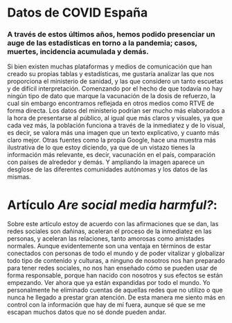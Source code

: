# **Datos de COVID España**
### A través de estos últimos años, hemos podido presenciar un auge de las estadísticas en torno a la pandemia; casos, muertes, incidencia acumulada y demás.
Si bien existen muchas plataformas y medios de comunicación que han creado su propias tablas y estadísticas, me gustaría analizar las que nos proporciona el ministerio de sanidad, y las que considero un tanto escuetas y de difícil interpretación.
Comenzando por el hecho de que todavía no hay ningún tipo de dato que marque la vacunación de la dosis de refuerzo, la cual sin embargo encontramos reflejada en otros medios como RTVE de forma directa.
Los datos del ministerio podrían ser mucho más elaborados a la hora de presentarse al público, al igual que más claros y visuales, ya que cada vez más, la población funciona a través de la inmediatez y de lo visual, es decir, se valora más una imagen que un texto explicativo, y cuanto más claro mejor. Otras fuentes como la propia Google, hace una muestra más ilustrativa de lo que estoy diciendo, ya que de un vistazo tienes la información más relevante, es decir, vacunación en el país, comparación con países de alrededor y demás. Y ampliando la imagen aparece un desglose de las diferentes comunidades autónomas y los datos de las mismas.

# **Artículo *Are social media harmful?*:**
Sobre este artículo estoy de acuerdo con las afirmaciones que se dan, las redes sociales son dañinas, aceleran el proceso de la inmediatez en las personas, y aceleran las relaciones, tanto amorosas como amistades normales. Aunque evidentemente son una ventaja en términos de estar conectados con personas de todo el mundo y de poder vitalizar y globalizar todo tipo de contenido y culturas, a ninguno de nosotros nos han preparado para tener redes sociales, no nos han enseñado cómo se pueden usar de forma responsable, porque han nacido con nosotros y sus efectos se están empezando. Ver ahora que ya están expandidas por todo el mundo. Yo personalmente he eliminado cuentas de aquellas redes que no utilizo o que nunca he llegado a prestar gran atención. De esta manera me siento más en control con la información que hay de mí fuera, aunque sé que se me escapan muchos datos que no sé donde pueden andar.
